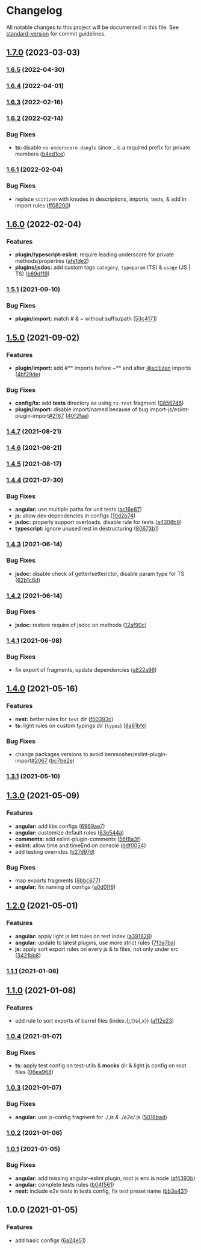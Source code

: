 # Changelog

All notable changes to this project will be documented in this file. See [standard-version](https://github.com/conventional-changelog/standard-version) for commit guidelines.

## [1.7.0](https://github.com/KnodesCommunity/eslint-config/compare/v1.6.5...v1.7.0) (2023-03-03)

### [1.6.5](https://github.com/KnodesCommunity/eslint-config/compare/v1.6.4...v1.6.5) (2022-04-30)

### [1.6.4](https://github.com/KnodesCommunity/eslint-config/compare/v1.6.3...v1.6.4) (2022-04-01)

### [1.6.3](https://github.com/KnodesCommunity/eslint-config/compare/v1.6.2...v1.6.3) (2022-02-16)

### [1.6.2](https://github.com/KnodesCommunity/eslint-config/compare/v1.6.1...v1.6.2) (2022-02-14)


### Bug Fixes

* **ts:** disable `no-underscore-dangle` since _ is a required prefix for private members ([b4ed1ce](https://github.com/KnodesCommunity/eslint-config/commit/b4ed1cea02199950c8ced55bcbba35fd82e14c1f))

### [1.6.1](https://github.com/KnodesCommunity/eslint-config/compare/v1.6.0...v1.6.1) (2022-02-04)


### Bug Fixes

* replace `scitizen` with knodes in descriptions, imports, tests, & add in import rules ([ff08200](https://github.com/KnodesCommunity/eslint-config/commit/ff08200c60ad94bc3e61d3a60da345565310ca42))

## [1.6.0](https://github.com/KnodesCommunity/eslint-config/compare/v1.5.1...v1.6.0) (2022-02-04)


### Features

* **plugin/typescript-eslint:** require leading underscore for private methods/properties ([afe1de2](https://github.com/KnodesCommunity/eslint-config/commit/afe1de221df27d78a5122e36a477258f61230d31))
* **plugins/jsdoc:** add custom tags `category`, `typeparam` (TS) & `usage` (JS | TS) ([b69df19](https://github.com/KnodesCommunity/eslint-config/commit/b69df19ac0fa68321794982a45c2061c2f4e98b6))

### [1.5.1](https://github.com/Scitizen/eslint-config/compare/v1.5.0...v1.5.1) (2021-09-10)


### Bug Fixes

* **plugin/import:** match # & ~ without suffix/path ([53c4171](https://github.com/Scitizen/eslint-config/commit/53c417122cefc3081f5c8686a68c81f9dfb07ce5))

## [1.5.0](https://github.com/Scitizen/eslint-config/compare/v1.4.7...v1.5.0) (2021-09-02)


### Features

* **plugin/import:** add #** imports before ~** and after [@scitizen](https://github.com/scitizen) imports ([4bf29de](https://github.com/Scitizen/eslint-config/commit/4bf29de157696c89855d68a767ef9ac0dd399b2b))


### Bug Fixes

* **config/ts:** add __tests__ directory as using `ts-test` fragment ([0856746](https://github.com/Scitizen/eslint-config/commit/085674684ae19e05920d245b0cf0c86f7f8397c1))
* **plugin/import:** disable import/named because of bug import-js/eslint-plugin-import[#2187](https://github.com/Scitizen/eslint-config/issues/2187) ([40f2faa](https://github.com/Scitizen/eslint-config/commit/40f2faaa43785b4ec27c95ff0c98e218afb30cef))

### [1.4.7](https://github.com/Scitizen/eslint-config/compare/v1.4.6...v1.4.7) (2021-08-21)

### [1.4.6](https://github.com/Scitizen/eslint-config/compare/v1.4.5...v1.4.6) (2021-08-21)

### [1.4.5](https://github.com/Scitizen/eslint-config/compare/v1.4.4...v1.4.5) (2021-08-17)

### [1.4.4](https://github.com/Scitizen/eslint-config/compare/v1.4.3...v1.4.4) (2021-07-30)


### Bug Fixes

* **angular:** use multiple paths for unit tests ([ac16e87](https://github.com/Scitizen/eslint-config/commit/ac16e87805a37edba5f2718d5d3ef806f1292192))
* **js:** allow dev dependencies in configs ([10d2b74](https://github.com/Scitizen/eslint-config/commit/10d2b740b25d70066b07c66496ea0dcc66f6c853))
* **jsdoc:** properly support overloads, disable rule for tests ([a4308b9](https://github.com/Scitizen/eslint-config/commit/a4308b9889b0cd29edbe51f3b35f3ed14dcb07a7))
* **typescript:** ignore unused rest in destructuring ([80673b1](https://github.com/Scitizen/eslint-config/commit/80673b1fcd859dab48610b1107fd23b945b7825d))

### [1.4.3](https://github.com/Scitizen/eslint-config/compare/v1.4.2...v1.4.3) (2021-06-14)


### Bug Fixes

* **jsdoc:** disable check of getter/setter/ctor, disable param type for TS ([62b1c6d](https://github.com/Scitizen/eslint-config/commit/62b1c6d3dece2a063296c7c6e0daba94c3148a49))

### [1.4.2](https://github.com/Scitizen/eslint-config/compare/v1.4.1...v1.4.2) (2021-06-14)


### Bug Fixes

* **jsdoc:** restore require of jsdoc on methods ([12af90c](https://github.com/Scitizen/eslint-config/commit/12af90cd66f1d9e8929357d5a89190d35d85e6f2))

### [1.4.1](https://github.com/Scitizen/eslint-config/compare/v1.4.0...v1.4.1) (2021-06-08)


### Bug Fixes

* fix export of fragments, update dependencies ([a822a96](https://github.com/Scitizen/eslint-config/commit/a822a9602a603e036478f4da02663caf1c2293ef))

## [1.4.0](https://github.com/Scitizen/eslint-config/compare/v1.3.1...v1.4.0) (2021-05-16)


### Features

* **nest:** better rules for `test` dir ([f50393c](https://github.com/Scitizen/eslint-config/commit/f50393cfc30d41f19cd8c4c665122f420e171459))
* **ts:** light rules on custom typings dir (`types`) ([8a81bfe](https://github.com/Scitizen/eslint-config/commit/8a81bfe8aeb2eb07d40ea1c76652d2457f1808f7))


### Bug Fixes

* change packages versions to avoid benmosher/eslint-plugin-import[#2067](https://github.com/Scitizen/eslint-config/issues/2067) ([bc7be2e](https://github.com/Scitizen/eslint-config/commit/bc7be2e8f146b7e6e9503ac2da2d3a260db322ec))

### [1.3.1](https://github.com/Scitizen/eslint-config/compare/v1.3.0...v1.3.1) (2021-05-10)

## [1.3.0](https://github.com/Scitizen/eslint-config/compare/v1.2.0...v1.3.0) (2021-05-09)


### Features

* **angular:** add libs configs ([6969ae7](https://github.com/Scitizen/eslint-config/commit/6969ae7304fe60a4458caa7f9e8f43016cb9e3b9))
* **angular:** customize default rules ([63e544a](https://github.com/Scitizen/eslint-config/commit/63e544a074b071b60fc668839c98aa4b65c97df2))
* **comments:** add eslint-plugin-comments ([56f8a3f](https://github.com/Scitizen/eslint-config/commit/56f8a3f0f6c022bfd33863e0c10231458826553d))
* **eslint:** allow time and timeEnd on console ([bdf0034](https://github.com/Scitizen/eslint-config/commit/bdf0034abd71e8e1305583c96b56524967a1a567))
* add testing overrides ([b27d97d](https://github.com/Scitizen/eslint-config/commit/b27d97d341c656b4c7df805a8d9d37730f630b7e))


### Bug Fixes

* map exports fragments ([8bbc877](https://github.com/Scitizen/eslint-config/commit/8bbc877528dbfe0b7ebb4d6f5d56cdb2b6f1b043))
* **angular:** fix naming of configs ([a0d0ff6](https://github.com/Scitizen/eslint-config/commit/a0d0ff6ba23391cfedbd63731724ce03af01d1a6))

## [1.2.0](https://github.com/Scitizen/eslint-config/compare/v1.1.1...v1.2.0) (2021-05-01)


### Features

* **angular:** apply light js lint rules on test index ([a391628](https://github.com/Scitizen/eslint-config/commit/a391628a298a5322ce55b83eb6bf692a6069cb0a))
* **angular:** update to latest plugins, use more strict rules ([7f3a7ba](https://github.com/Scitizen/eslint-config/commit/7f3a7ba167512def20a4cd9a0992647bad403080))
* **js:** apply sort export rules on every js & ts files, not only under src ([3421bb8](https://github.com/Scitizen/eslint-config/commit/3421bb8c2f6bdab372be9721f74449e7b9051b9c))

### [1.1.1](https://github.com/Scitizen/eslint-config/compare/v1.1.0...v1.1.1) (2021-01-08)

## [1.1.0](https://github.com/Scitizen/eslint-config/compare/v1.0.4...v1.1.0) (2021-01-08)


### Features

* add rule to sort exports of barrel files (index.{j,t}s{,x}) ([a112e23](https://github.com/Scitizen/eslint-config/commit/a112e230ba643f9ce9588dcc69a70b09824fa67d))

### [1.0.4](https://github.com/Scitizen/eslint-config/compare/v1.0.3...v1.0.4) (2021-01-07)


### Bug Fixes

* **ts:** apply test config on test-utils & __mocks__ dir & light js config on root files ([06ea968](https://github.com/Scitizen/eslint-config/commit/06ea968fe696789e4b16cb734ef11b764c96ac0c))

### [1.0.3](https://github.com/Scitizen/eslint-config/compare/v1.0.2...v1.0.3) (2021-01-07)


### Bug Fixes

* **angular:** use js-config fragment for ./*.js & ./e2e/*.js ([5016bad](https://github.com/Scitizen/eslint-config/commit/5016baddbd81fa65109878f4d29d5762f07c3490))

### [1.0.2](https://github.com/Scitizen/eslint-config/compare/v1.0.1...v1.0.2) (2021-01-06)

### [1.0.1](https://github.com/Scitizen/eslint-config/compare/v1.0.0...v1.0.1) (2021-01-05)


### Bug Fixes

* **angular:** add missing angular-eslint plugin, root js env is node ([af4393b](https://github.com/Scitizen/eslint-config/commit/af4393b40d6843934ea339dae777f1648cb5d3aa))
* **angular:** complete tests rules ([b04f561](https://github.com/Scitizen/eslint-config/commit/b04f5615db82ffd1f6a30370b6114bd051059880))
* **nest:** include e2e tests in tests config, fix test preset name ([bb3e431](https://github.com/Scitizen/eslint-config/commit/bb3e431151514afdbe135066d2c26e8fec5606a7))

## 1.0.0 (2021-01-05)


### Features

* add basic configs ([6a24e51](https://github.com/Scitizen/eslint-config/commit/6a24e51615fa8cdd0260df32344b3ef685d87dc8))
